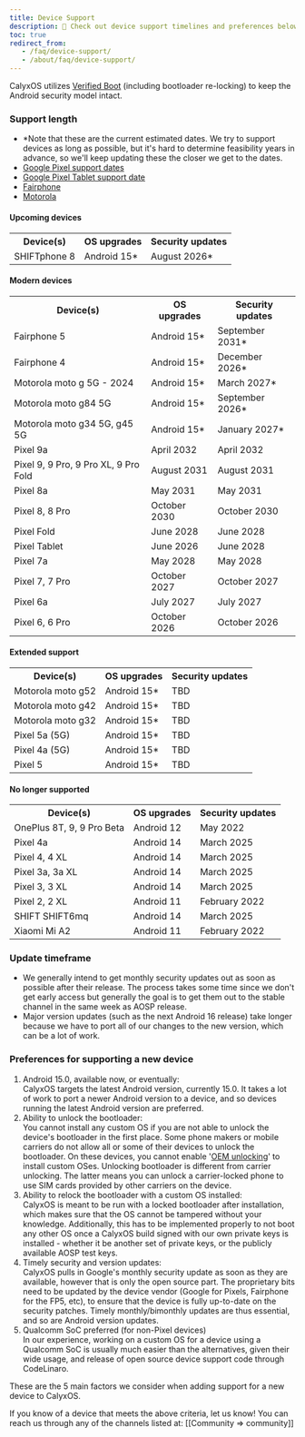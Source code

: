 ```yaml
---
title: Device Support
description: 🙋 Check out device support timelines and preferences below!
toc: true
redirect_from:
   - /faq/device-support/
   - /about/faq/device-support/
---
```


CalyxOS utilizes [Verified Boot](https://source.android.com/security/verifiedboot) (including bootloader re-locking) to keep the Android security model intact.

### Support length

* \*Note that these are the current estimated dates. We try to support devices as long as possible, but it's hard to determine feasibility years in advance, so we'll keep updating these the closer we get to the dates.
* [Google Pixel support dates](https://support.google.com/nexus/answer/4457705#zippy=%2Cpixel-phones)
* [Google Pixel Tablet support date](https://support.google.com/googlepixeltablet/answer/13555449?hl=en-GB#zippy=%2Cwhats-the-os-update-policy-for-the-pixel-tablet)
* [Fairphone](https://support.fairphone.com/hc/en-us/articles/9979180437393-Fairphone-OS)
* [Motorola](https://en-us.support.motorola.com/app/software-security-update)

#### Upcoming devices
<table class="table table-striped download">
<tr><th> Device(s) </th><th> OS upgrades </th><th> Security updates </th></tr>
<tr><td> SHIFTphone 8 </td><td> Android 15* </td><td> August 2026* </td></tr>
</table>

#### Modern devices
<table class="table table-striped download">
<tr><th> Device(s) </th><th> OS upgrades </th><th> Security updates </th></tr>
<tr><td> Fairphone 5 </td><td> Android 15* </td><td> September 2031* </td></tr>
<tr><td> Fairphone 4 </td><td> Android 15* </td><td> December 2026* </td></tr>
<tr><td> Motorola moto g 5G - 2024 </td><td> Android 15* </td><td> March 2027* </td></tr>
<tr><td> Motorola moto g84 5G </td><td> Android 15* </td><td> September 2026* </td></tr>
<tr><td> Motorola moto g34 5G, g45 5G </td><td> Android 15* </td><td> January 2027* </td></tr>
<tr><td> Pixel 9a </td><td> April 2032 </td><td> April 2032 </td></tr>
<tr><td> Pixel 9, 9 Pro, 9 Pro XL, 9 Pro Fold </td><td> August 2031 </td><td> August 2031 </td></tr>
<tr><td> Pixel 8a </td><td> May 2031 </td><td> May 2031 </td></tr>
<tr><td> Pixel 8, 8 Pro </td><td> October 2030 </td><td> October 2030 </td></tr>
<tr><td> Pixel Fold </td><td> June 2028 </td><td> June 2028 </td></tr>
<tr><td> Pixel Tablet </td><td> June 2026 </td><td> June 2028 </td></tr>
<tr><td> Pixel 7a </td><td> May 2028 </td><td> May 2028 </td></tr>
<tr><td> Pixel 7, 7 Pro </td><td> October 2027 </td><td> October 2027 </td></tr>
<tr><td> Pixel 6a </td><td> July 2027 </td><td> July 2027 </td></tr>
<tr><td> Pixel 6, 6 Pro </td><td> October 2026 </td><td> October 2026 </td></tr>
</table>

#### Extended support
<table class="table table-striped download">
<tr><th> Device(s) </th><th> OS upgrades </th><th> Security updates </th></tr>
<tr><td> Motorola moto g52 </td><td> Android 15* </td><td> TBD </td></tr>
<tr><td> Motorola moto g42 </td><td> Android 15* </td><td> TBD </td></tr>
<tr><td> Motorola moto g32 </td><td> Android 15* </td><td> TBD </td></tr>
<tr><td> Pixel 5a (5G) </td><td> Android 15* </td><td> TBD </td></tr>
<tr><td> Pixel 4a (5G) </td><td> Android 15* </td><td> TBD </td></tr>
<tr><td> Pixel 5 </td><td> Android 15* </td><td> TBD </td></tr>
</table>

#### No longer supported
<table class="table table-striped download">
<tr><th> Device(s) </th><th> OS upgrades </th><th> Security updates </th></tr>
<tr><td> OnePlus 8T, 9, 9 Pro Beta </td><td> Android 12 </td><td> May 2022 </td></tr>
<tr><td> Pixel 4a </td><td> Android 14 </td><td> March 2025 </td></tr>
<tr><td> Pixel 4, 4 XL </td><td> Android 14 </td><td> March 2025 </td></tr>
<tr><td> Pixel 3a, 3a XL </td><td> Android 14 </td><td> March 2025 </td></tr>
<tr><td> Pixel 3, 3 XL </td><td> Android 14 </td><td> March 2025 </td></tr>
<tr><td> Pixel 2, 2 XL </td><td> Android 11 </td><td> February 2022 </td></tr>
<tr><td> SHIFT SHIFT6mq </td><td> Android 14 </td><td> March 2025 </td></tr>
<tr><td> Xiaomi Mi A2 </td><td> Android 11 </td><td> February 2022 </td></tr>
</table>

### Update timeframe
* We generally intend to get monthly security updates out as soon as possible after their release. The process takes some time since we don't get early access but generally the goal is to get them out to the stable channel in the same week as AOSP release.
* Major version updates (such as the next Android 16 release) take longer because we have to port all of our changes to the new version, which can be a lot of work.

### Preferences for supporting a new device
1. Android 15.0, available now, or eventually:
   <br>
   CalyxOS targets the latest Android version, currently 15.0. It takes a lot of work to port a newer Android version to a device, and so devices running the latest Android version are preferred.
2. Ability to unlock the bootloader:
   <br>
   You cannot install any custom OS if you are not able to unlock the device's bootloader in the first place. Some phone makers or mobile carriers do not allow all or some of their devices to unlock the bootloader. On these devices, you cannot enable '[OEM unlocking](https://source.android.com/docs/core/architecture/bootloader/locking_unlocking#unlocking-bootloader)' to install custom OSes. Unlocking bootloader is different from carrier unlocking. The latter means you can unlock a carrier-locked phone to use SIM cards provided by other carriers on the device.
3. Ability to relock the bootloader with a custom OS installed:
   <br>
   CalyxOS is meant to be run with a locked bootloader after installation, which makes sure that the OS cannot be tampered without your knowledge.
   Additionally, this has to be implemented properly to not boot any other OS once a CalyxOS build signed with our own private keys is installed - whether it be another set of private keys, or the publicly available AOSP test keys.
4. Timely security and version updates:
   <br>
   CalyxOS pulls in Google's monthly security update as soon as they are available, however that is only the open source part. The proprietary bits need to be updated by the device vendor (Google for Pixels, Fairphone for the FP5, etc), to ensure that the device is fully up-to-date on the security patches. Timely monthly/bimonthly updates are thus essential, and so are Android version updates.
5. Qualcomm SoC preferred (for non-Pixel devices)
   <br>
   In our experience, working on a custom OS for a device using a Qualcomm SoC is usually much easier than the alternatives, given their wide usage, and release of open source device support code through CodeLinaro.

These are the 5 main factors we consider when adding support for a new device to CalyxOS.

If you know of a device that meets the above criteria, let us know! You can reach us through any of the channels listed at: [[Community => community]]
